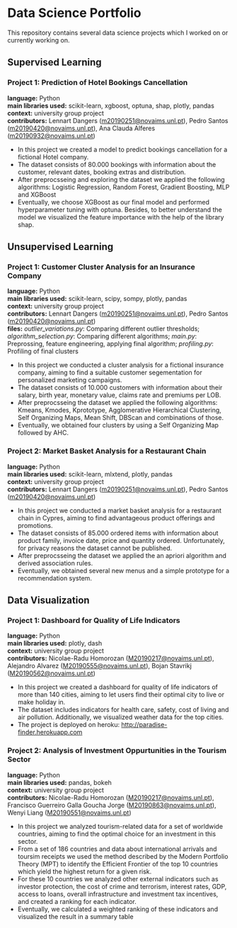 # Data Science Portfolio
This repository contains several data science projects which I worked on or currently working on.


## Supervised Learning 
### Project 1: Prediction of Hotel Bookings Cancellation
**language:** Python<br/>
**main libraries used:** scikit-learn, xgboost, optuna, shap, plotly, pandas  <br/>
**context:** university group project<br/>
**contributors:** Lennart Dangers (m20190251@novaims.unl.pt), Pedro Santos (m20190420@novaims.unl.pt), Ana Clauda Alferes (m20190932@novaims.unl.pt)

- In this project we created a model to predict bookings cancellation for a fictional Hotel company.
- The dataset consists of 80.000 bookings with information about the customer, relevant dates, booking extras and distribution.
- After preprocsseing and exploring the dataset we applied the following algorithms: Logistic Regression, Random Forest, Gradient Boosting, MLP and XGBoost
- Eventually, we choose XGBoost as our final model and performed hyperparameter tuning with optuna. Besides, to better understand the model we visualized the feature importance with the help of the library shap. 


## Unsupervised Learning 
### Project 1: Customer Cluster Analysis for an Insurance Company 
**language:** Python<br/>
**main libraries used:** scikit-learn, scipy, sompy, plotly, pandas  <br/>
**context:** university group project<br/>
**contributors:** Lennart Dangers (m20190251@novaims.unl.pt), Pedro Santos (m20190420@novaims.unl.pt)
<br/>
**files:** *outlier_variations.py*: Comparing different outlier thresholds; *algorithm_selection.py*: Comparing different algorithms; *main.py*: Preprossing, feature engineering, applying final algorithm; *profiling.py*: Profiling of final clusters 
<br/>
- In this project we conducted a cluster analysis for a fictional insurance company, aiming to find a suitable customer segementation for personalized marketing campaigns. 
- The dataset consists of 10.000 customers with information about their salary, birth year, monetary value, claims rate and premiums per LOB.
- After preprocsseing the dataset we applied the following algorithms: Kmeans, Kmodes, Kprototype, Agglomerative Hierarchical Clustering, Self Organizing Maps, Mean Shift, DBScan and combinations of those. 
- Eventually, we obtained four clusters by using a Self Organizing Map followed by AHC.

### Project 2: Market Basket Analysis for a Restaurant Chain 
**language:** Python<br/>
**main libraries used:** scikit-learn, mlxtend, plotly, pandas  <br/>
**context:** university group project<br/>
**contributors:** Lennart Dangers (m20190251@novaims.unl.pt), Pedro Santos (m20190420@novaims.unl.pt)

- In this project we conducted a market basket analysis for a restaurant chain in Cypres, aiming to find advantageous product offerings and promotions. 
- The dataset consists of 85.000 ordered items with information about product family, invoice date, price and quantity ordered. Unfortunately, for privacy reasons the dataset cannot be published.
- After preprocsseing the dataset we applied the an apriori algorithm and derived association rules. 
- Eventually, we obtained several new menus and a simple prototype for a recommendation system.


## Data Visualization
### Project 1: Dashboard for Quality of Life Indicators
**language:** Python<br/>
**main libraries used:** plotly, dash<br/>
**context:** university group project<br/>
**contributors:** Nicolae-Radu Homorozan (M20190217@novaims.unl.pt), Alejandro Alvarez (M20190555@novaims.unl.pt), Bojan Stavrikj  (M20190562@novaims.unl.pt) <br/>

- In this project we created a dashboard for quality of life indicators of more than 140 cities, aiming to let users find their optimal city to live or make holiday in. 
- The dataset includes indicators for health care, safety, cost of living and air pollution. Additionally, we visualized weather data for the top cities.
- The project is deployed on heroku: http://paradise-finder.herokuapp.com 

### Project 2: Analysis of Investment Oppurtunities in the Tourism Sector
**language:** Python<br/>
**main libraries used:** pandas, bokeh<br/>
**context:** university group project<br/>
**contributors:** Nicolae-Radu Homorozan (M20190217@novaims.unl.pt), Francisco Guerreiro Galla Goucha Jorge (M20190863@novaims.unl.pt), Wenyi Liang (M20190551@novaims.unl.pt)<br/>

- In this project we analyzed tourism-related data for a set of worldwide countries, aiming to find the optimal choice for an investment in this sector. 
- From a set of 186 countries and data about international arrivals and toursim receipts we used the method described by the Modern Portfolio Theory (MPT) to identify the Efficient Frontier of the top 10 countries which yield the highest return for a given risk. 
- For these 10 countries we analyzed other external indicators such as investor protection, the cost of crime and terrorism, interest rates, GDP, access to loans, overall infrastructure and investment tax incentives, and created a ranking for each indicator. 
- Eventually, we calculated a weighted ranking of these indicators and visualized the result in a summary table

